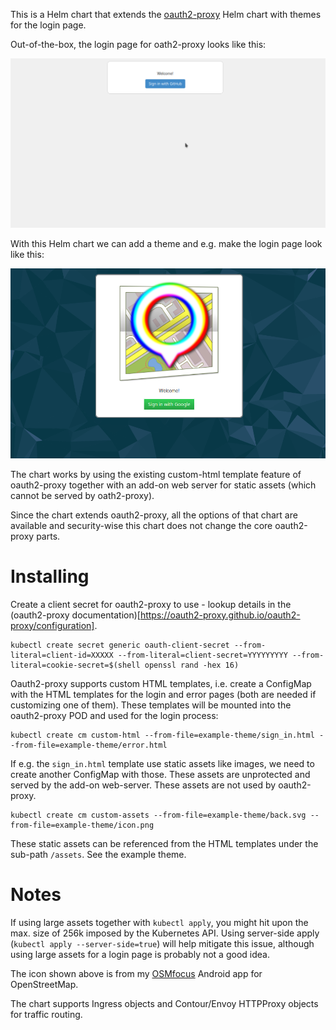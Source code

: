 This is a Helm chart that extends the
[oauth2-proxy](https://github.com/helm/charts/tree/master/stable/oauth2-proxy)
Helm chart with themes for the login page.

Out-of-the-box, the login page for oath2-proxy looks like this:

![without-theme](doc/without-theme.png)

With this Helm chart we can add a theme and e.g. make the login page look like this:

![with-theme](doc/with-theme.png)

The chart works by using the existing custom-html template feature of
oauth2-proxy together with an add-on web server for static assets (which cannot
be served by oath2-proxy).

Since the chart extends oauth2-proxy, all the options of that chart are
available and security-wise this chart does not change the core oauth2-proxy
parts.

# Installing

Create a client secret for oauth2-proxy to use - lookup details in the
(oauth2-proxy
documentation)[https://oauth2-proxy.github.io/oauth2-proxy/configuration].

```
kubectl create secret generic oauth-client-secret --from-literal=client-id=XXXXX --from-literal=client-secret=YYYYYYYYY --from-literal=cookie-secret=$(shell openssl rand -hex 16)
```

Oauth2-proxy supports custom HTML templates, i.e. create a ConfigMap with the
HTML templates for the login and error pages (both are needed if customizing one
of them). These templates will be mounted into the oauth2-proxy POD and used for
the login process:

```
kubectl create cm custom-html --from-file=example-theme/sign_in.html --from-file=example-theme/error.html
```

If e.g. the `sign_in.html` template use static assets like images, we need to
create another ConfigMap with those. These assets are unprotected and served by
the add-on web-server. These assets are not used by oauth2-proxy.

```
kubectl create cm custom-assets --from-file=example-theme/back.svg --from-file=example-theme/icon.png
```

These static assets can be referenced from the HTML templates under the sub-path
`/assets`. See the example theme.

# Notes

If using large assets together with `kubectl apply`, you might hit upon the
max. size of 256k imposed by the Kubernetes API. Using server-side apply
(`kubectl apply --server-side=true`) will help mitigate this issue, although
using large assets for a login page is probably not a good idea.

The icon shown above is from my
[OSMfocus](https://github.com/MichaelVL/osm-focus) Android app for
OpenStreetMap.

The chart supports Ingress objects and Contour/Envoy HTTPProxy objects for
traffic routing.
